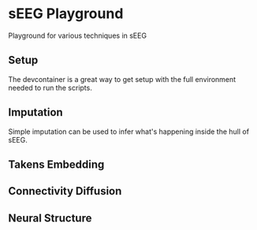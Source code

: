 # sEEG Playground

Playground for various techniques in sEEG

## Setup
The devcontainer is a great way to get setup with the full environment needed to run the scripts.


## Imputation
Simple imputation can be used to infer what's happening inside the hull of sEEG.

## Takens Embedding

## Connectivity Diffusion

## Neural Structure
